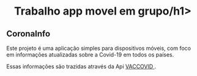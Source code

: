 <h1 align="center">Trabalho app movel em grupo/h1>

## CoronaInfo

Este projeto é uma aplicação simples para dispositivos móveis, com foco em
informações atualizadas sobre a Covid-19 em todos os países.

Essas informações são trazidas através da Api <a href="https://vaccovid.live/">VACCOVID </a>.
